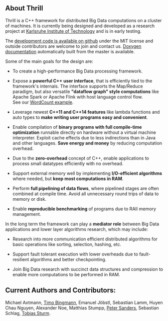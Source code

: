 ## About Thrill

Thrill is a C++ framework for distributed Big Data computations on a cluster of machines. It is currently being designed and developed as a research project at [Karlsruhe Institute of Technology](http://algo2.iti.kit.edu) and is in early testing.

The [development code is available on github](http://github.com/thrill/thrill) under the MIT license and outside contributors are welcome to join and contact us. [Doxygen documentation](http://i10login.iti.kit.edu/thrill-doxygen/) automatically built from the master is available.

Some of the main goals for the design are:

- To create a high-performance Big Data processing framework.

- Expose a **powerful C++ user interface**, that is efficiently tied to the framework's internals. The interface supports the Map/Reduce paradigm, but also versatile **"dataflow graph" style computations** like Apache Spark or Apache Flink with host language control flow.<br>
See our [WordCount example](http://i10login.iti.kit.edu/thrill-doxygen/word__count_8hpp_source.html#l00035).

- Leverage newest **C++11 and C++14 features** like lambda functions and auto types to **make writing user programs easy and convenient**.

- Enable compilation of **binary programs with full compile-time optimization** runnable directly on hardware without a virtual machine interpreter. Exploit cache effects due to less indirections than in Java and other languages. **Save energy and money** by reducing computation overhead.

- Due to the **zero-overhead** concept of C++, enable applications to process small datatypes efficiently with no overhead.

- Support external memory well by implementing **I/O-efficient algorithms** where needed, but **keep most computations in RAM**.

- Perform **full pipelining of data flows**, where pipelined stages are often combined at compile time. Avoid all unnecessary round trips of data to memory or disk.

- Enable **reproducible benchmarking** of programs due to RAII memory management.

In the long term the framework can play a **mediator role** between Big Data applications and lower layer algorithms research, which may include:

- Research into more communication efficient distributed algorithms for basic operations like sorting, selection, hashing, etc.

- Support fault tolerant execution with lower overheads due to fault-resilient algorithms and better checkpointing.

- Join Big Data research with succinct data structures and compression to enable more computations to be performed in RAM.

## Current Authors and Contributors:

Michael Axtmann,
[Timo Bingmann](http://panthema.net),
Emanuel Jöbstl,
Sebastian Lamm,
Huyen Chau Nguyen,
Alexander Noe,
Matthias Stumpp,
[Peter Sanders](http://algo2.iti.kit.edu/sanders.php),
Sebastian Schlag,
[Tobias Sturm](http://tobiassturm.de).
